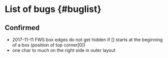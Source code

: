 List of bugs {#buglist}
=======================

Confirmed
---------

- 2017-11-11 FWS box edges do not get hidden if [] starts at the beginning of a box (position of top corner[0])
- one char to much on the right side in outer layout

